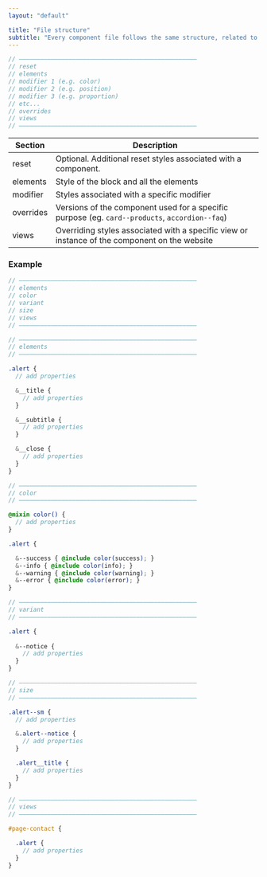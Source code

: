 ```yaml
---
layout: "default"

title: "File structure"
subtitle: "Every component file follows the same structure, related to BEM terminology, to make it understansable at first glance."
---
```


```scss
// ——————————————————————————————————————————————————
// reset
// elements
// modifier 1 (e.g. color)
// modifier 2 (e.g. position)
// modifier 3 (e.g. proportion)
// etc...
// overrides
// views
// ——————————————————————————————————————————————————
```

| Section | Description |
| --- | --- |
| reset | Optional. Additional reset styles associated with a component. |
| elements | Style of the block and all the elements |
| modifier | Styles associated with a specific modifier |
| overrides | Versions of the component used for a specific purpose (eg. `card--products`, `accordion--faq`) |
| views | Overriding styles associated with a specific view or instance of the component on the website |

### Example

```scss
// ——————————————————————————————————————————————————
// elements
// color
// variant
// size
// views
// ——————————————————————————————————————————————————

// ——————————————————————————————————————————————————
// elements
// ——————————————————————————————————————————————————

.alert {
  // add properties

  &__title {
    // add properties
  }

  &__subtitle {
    // add properties
  }

  &__close {
    // add properties
  }
}

// ——————————————————————————————————————————————————
// color
// ——————————————————————————————————————————————————

@mixin color() {
  // add properties
}

.alert {

  &--success { @include color(success); }
  &--info { @include color(info); }
  &--warning { @include color(warning); }
  &--error { @include color(error); }
}

// ——————————————————————————————————————————————————
// variant
// ——————————————————————————————————————————————————

.alert {
  
  &--notice {
    // add properties
  }
}

// ——————————————————————————————————————————————————
// size
// ——————————————————————————————————————————————————

.alert--sm {
  // add properties

  &.alert--notice {
    // add properties
  }

  .alert__title {
    // add properties
  }
}

// ——————————————————————————————————————————————————
// views
// ——————————————————————————————————————————————————

#page-contact {

  .alert {
    // add properties
  }
}
```
